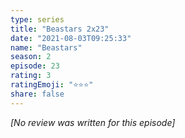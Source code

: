 ```yaml
---
type: series
title: "Beastars 2x23"
date: "2021-08-03T09:25:33"
name: "Beastars"
season: 2
episode: 23
rating: 3
ratingEmoji: "⭐️⭐️⭐️"
share: false
---
```


*[No review was written for this episode]*
